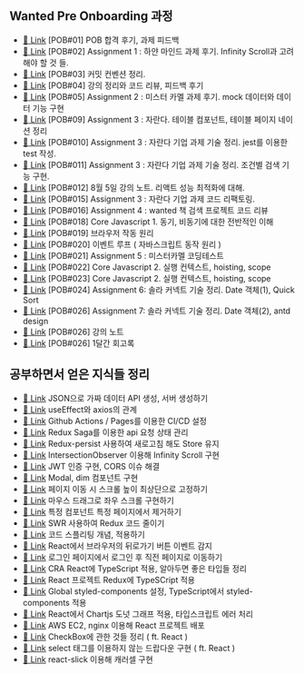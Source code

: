 ## Wanted Pre Onboarding 과정

- [🔗 Link](https://github.com/dongwonnn/TIL/blob/main/21.07/07.26.md) [POB#01] POB 합격 후기, 과제 피드백
- [🔗 Link](https://github.com/dongwonnn/TIL/blob/main/21.07/07.27.md) [POB#02] Assignment 1 : 하얀 마인드 과제 후기. Infinity Scroll과 고려해야 할 것 들.
- [🔗 Link](https://github.com/dongwonnn/TIL/blob/main/21.07/07.28.md) [POB#03] 커밋 컨벤션 정리.
- [🔗 Link](https://github.com/dongwonnn/TIL/blob/main/21.07/07.29.md) [POB#04] 강의 정리와 코드 리뷰, 피드백 후기
- [🔗 Link](https://github.com/dongwonnn/TIL/blob/main/21.07/07.30.md) [POB#05] Assignment 2 : 미스터 카멜 과제 후기. mock 데이터와 데이터 기능 구현
- [🔗 Link](https://github.com/dongwonnn/TIL/blob/main/21.08/08.03.md) [POB#09] Assignment 3 : 자란다. 테이블 컴포넌트, 테이블 페이지 네이션 정리
- [🔗 Link](https://github.com/dongwonnn/TIL/blob/main/21.08/08.04.md) [POB#010] Assignment 3 : 자란다 기업 과제 기술 정리. jest를 이용한 test 작성.
- [🔗 Link](https://github.com/dongwonnn/TIL/blob/main/21.08/08.05.md) [POB#011] Assignment 3 : 자란다 기업 과제 기술 정리. 조건별 검색 기능 구현.
- [🔗 Link](https://github.com/dongwonnn/TIL/blob/main/21.08/08.06.md) [POB#012] 8월 5일 강의 노트. 리액트 성능 최적화에 대해.
- [🔗 Link](https://github.com/dongwonnn/TIL/blob/main/21.08/08.09.md) [POB#015] Assignment 3 : 자란다 기업 과제 코드 리팩토링.
- [🔗 Link](https://github.com/dongwonnn/TIL/blob/main/21.08/08.10.md) [POB#016] Assignment 4 : wanted 책 검색 프로젝트 코드 리뷰
- [🔗 Link](https://github.com/dongwonnn/TIL/blob/main/21.08/08.12.md) [POB#018] Core Javascript 1. 동기, 비동기에 대한 전반적인 이해
- [🔗 Link](https://github.com/dongwonnn/TIL/blob/main/21.08/08.13.md) [POB#019] 브라우저 작동 원리
- [🔗 Link](https://github.com/dongwonnn/TIL/blob/main/21.08/08.14.md) [POB#020] 이벤트 루프 ( 자바스크립트 동작 원리 )
- [🔗 Link](https://github.com/dongwonnn/TIL/blob/main/21.08/08.15.md) [POB#021] Assignment 5 : 미스터카멜 코딩테스트
- [🔗 Link](https://github.com/dongwonnn/TIL/blob/main/21.08/08.16.md) [POB#022] Core Javascript 2. 실행 컨텍스트, hoisting, scope
- [🔗 Link](https://github.com/dongwonnn/TIL/blob/main/21.08/08.17.md) [POB#023] Core Javascript 2. 실행 컨텍스트, hoisting, scope
- [🔗 Link](https://github.com/dongwonnn/TIL/blob/main/21.08/08.18.md) [POB#024] Assignment 6: 솔라 커넥트 기술 정리. Date 객체(1), Quick Sort
- [🔗 Link](https://github.com/dongwonnn/TIL/blob/main/21.08/08.20.md) [POB#026] Assignment 7: 솔라 커넥트 기술 정리. Date 객체(2), antd design
- [🔗 Link](https://github.com/dongwonnn/TIL/blob/main/21.08/08.21.md) [POB#026] 강의 노트
- [🔗 Link](https://github.com/dongwonnn/TIL/blob/main/21.08/08.22.md) [POB#026] 1달간 회고록

## 공부하면서 얻은 지식들 정리

- [🔗 Link](https://github.com/dongwonnn/TIL/blob/main/21.01/01.27.md) JSON으로 가짜 데이터 API 생성, 서버 생성하기
- [🔗 Link](https://github.com/dongwonnn/TIL/blob/main/21.01/01.28.md) useEffect와 axios의 관계
- [🔗 Link](https://github.com/dongwonnn/TIL/blob/main/21.03/03.05.md) Github Actions / Pages를 이용한 CI/CD 설정
- [🔗 Link](https://github.com/dongwonnn/TIL/blob/main/21.03/03.17.md) Redux Saga를 이용한 api 요청 상태 관리
- [🔗 Link](https://github.com/dongwonnn/TIL/blob/main/21.03/03.25.md) Redux-persist 사용하여 새로고침 해도 Store 유지
- [🔗 Link](https://github.com/dongwonnn/TIL/blob/main/21.03/03.30.md) IntersectionObserver 이용해 Infinity Scroll 구현
- [🔗 Link](https://github.com/dongwonnn/TIL/blob/main/21.04/04.02.md) JWT 인증 구현, CORS 이슈 해결
- [🔗 Link](https://github.com/dongwonnn/TIL/blob/main/21.04/04.10.md) Modal, dim 컴포넌트 구현
- [🔗 Link](https://github.com/dongwonnn/TIL/blob/main/21.04/04.15.md) 페이지 이동 시 스크롤 높이 최상단으로 고정하기
- [🔗 Link](https://github.com/dongwonnn/TIL/blob/main/21.04/04.21.md) 마우스 드래그로 좌우 스크롤 구현하기
- [🔗 Link](https://github.com/dongwonnn/TIL/blob/main/21.05/05.09.md) 특정 컴포넌트 특정 페이지에서 제거하기
- [🔗 Link](https://github.com/dongwonnn/TIL/blob/main/21.05/05.13.md) SWR 사용하여 Redux 코드 줄이기
- [🔗 Link](https://github.com/dongwonnn/TIL/blob/main/21.05/05.16.md) 코드 스플리팅 개념, 적용하기
- [🔗 Link](https://github.com/dongwonnn/TIL/blob/main/21.05/05.31.md) React에서 브라우저의 뒤로가기 버튼 이벤트 감지
- [🔗 Link](https://github.com/dongwonnn/TIL/blob/main/21.06/06.01.md) 로그인 페이지에서 로그인 후 직전 페이지로 이동하기
- [🔗 Link](https://github.com/dongwonnn/TIL/blob/main/21.06/06.02.md) CRA React에 TypeScript 적용, 알아두면 좋은 타입들 정리
- [🔗 Link](https://github.com/dongwonnn/TIL/blob/main/21.06/06.04.md) React 프로젝트 Redux에 TypeSCript 적용
- [🔗 Link](https://github.com/dongwonnn/TIL/blob/main/21.06/06.07.md) Global styled-components 설정, TypeScript에서 styled-components 적용
- [🔗 Link](https://github.com/dongwonnn/TIL/blob/main/21.06/06.08.md) React에서 Chartjs 도넛 그래프 적용, 타입스크립트 에러 처리
- [🔗 Link](https://github.com/dongwonnn/TIL/blob/main/21.06/06.10.md) AWS EC2, nginx 이용해 React 프로젝트 배포
- [🔗 Link](https://github.com/dongwonnn/TIL/blob/main/21.07/07.02.md) CheckBox에 관한 것들 정리 ( ft. React )
- [🔗 Link](https://github.com/dongwonnn/TIL/blob/main/21.07/07.03.md) select 태그를 이용하지 않는 드랍다운 구현 ( ft. React )
- [🔗 Link](https://github.com/dongwonnn/TIL/blob/main/21.07/07.08.md) react-slick 이용해 캐러셀 구현

<!-- ### 정리해야 할 것들

- redux toolkit 사용
- connect에서 useSelector, uesDispatch Hooks 교체
- useRef, forwardRef 사용
- formData 사용, 데이터 검증
- scoll spy
- light house 이용한 최적화
- useCallback 사용하여 함수 재사용
- useState 동작 순서, 순수 함수 사용 여부에 따른 동작 원리
- 다음 주소 api 관련 오류
- 비동기 통신 시 남아있는 데이터 처리
- eslint, prettier 설정 : https://velog.io/@super_iaan/CRA-react-typescript-ESlint-Prettier-%EC%84%A4%EC%A0%95
-->
